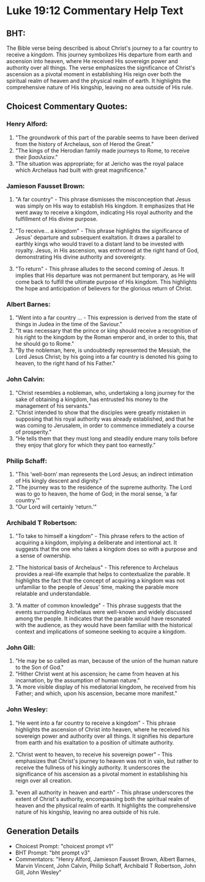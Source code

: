 # Luke 19:12 Commentary Help Text

## BHT:
The Bible verse being described is about Christ's journey to a far country to receive a kingdom. This journey symbolizes His departure from earth and ascension into heaven, where He received His sovereign power and authority over all things. The verse emphasizes the significance of Christ's ascension as a pivotal moment in establishing His reign over both the spiritual realm of heaven and the physical realm of earth. It highlights the comprehensive nature of His kingship, leaving no area outside of His rule.

## Choicest Commentary Quotes:
### Henry Alford:
1. "The groundwork of this part of the parable seems to have been derived from the history of Archelaus, son of Herod the Great."
2. "The kings of the Herodian family made journeys to Rome, to receive their βασιλείαν."
3. "The situation was appropriate; for at Jericho was the royal palace which Archelaus had built with great magnificence."

### Jamieson Fausset Brown:
1. "A far country" - This phrase dismisses the misconception that Jesus was simply on His way to establish His kingdom. It emphasizes that He went away to receive a kingdom, indicating His royal authority and the fulfillment of His divine purpose.

2. "To receive... a kingdom" - This phrase highlights the significance of Jesus' departure and subsequent exaltation. It draws a parallel to earthly kings who would travel to a distant land to be invested with royalty. Jesus, in His ascension, was enthroned at the right hand of God, demonstrating His divine authority and sovereignty.

3. "To return" - This phrase alludes to the second coming of Jesus. It implies that His departure was not permanent but temporary, as He will come back to fulfill the ultimate purpose of His kingdom. This highlights the hope and anticipation of believers for the glorious return of Christ.

### Albert Barnes:
1. "Went into a far country ... - This expression is derived from the state of things in Judea in the time of the Saviour."
2. "It was necessary that the prince or king should receive a recognition of his right to the kingdom by the Roman emperor and, in order to this, that he should go to Rome."
3. "By the nobleman, here, is undoubtedly represented the Messiah, the Lord Jesus Christ; by his going into a far country is denoted his going to heaven, to the right hand of his Father."

### John Calvin:
1. "Christ resembles a nobleman, who, undertaking a long journey for the sake of obtaining a kingdom, has entrusted his money to the management of his servants." 
2. "Christ intended to show that the disciples were greatly mistaken in supposing that his royal authority was already established, and that he was coming to Jerusalem, in order to commence immediately a course of prosperity." 
3. "He tells them that they must long and steadily endure many toils before they enjoy that glory for which they pant too earnestly."

### Philip Schaff:
1. "This ‘well-born’ man represents the Lord Jesus; an indirect intimation of His kingly descent and dignity."
2. "The journey was to the residence of the supreme authority. The Lord was to go to heaven, the home of God; in the moral sense, ‘a far country.’"
3. "Our Lord will certainly ‘return.’"

### Archibald T Robertson:
1. "To take to himself a kingdom" - This phrase refers to the action of acquiring a kingdom, implying a deliberate and intentional act. It suggests that the one who takes a kingdom does so with a purpose and a sense of ownership. 

2. "The historical basis of Archelaus" - This reference to Archelaus provides a real-life example that helps to contextualize the parable. It highlights the fact that the concept of acquiring a kingdom was not unfamiliar to the people of Jesus' time, making the parable more relatable and understandable. 

3. "A matter of common knowledge" - This phrase suggests that the events surrounding Archelaus were well-known and widely discussed among the people. It indicates that the parable would have resonated with the audience, as they would have been familiar with the historical context and implications of someone seeking to acquire a kingdom.

### John Gill:
1. "He may be so called as man, because of the union of the human nature to the Son of God."
2. "Hither Christ went at his ascension; he came from heaven at his incarnation, by the assumption of human nature."
3. "A more visible display of his mediatorial kingdom, he received from his Father; and which, upon his ascension, became more manifest."

### John Wesley:
1. "He went into a far country to receive a kingdom" - This phrase highlights the ascension of Christ into heaven, where he received his sovereign power and authority over all things. It signifies his departure from earth and his exaltation to a position of ultimate authority. 

2. "Christ went to heaven, to receive his sovereign power" - This emphasizes that Christ's journey to heaven was not in vain, but rather to receive the fullness of his kingly authority. It underscores the significance of his ascension as a pivotal moment in establishing his reign over all creation. 

3. "even all authority in heaven and earth" - This phrase underscores the extent of Christ's authority, encompassing both the spiritual realm of heaven and the physical realm of earth. It highlights the comprehensive nature of his kingship, leaving no area outside of his rule.


## Generation Details
- Choicest Prompt: "choicest prompt v1"
- BHT Prompt: "bht prompt v3"
- Commentators: "Henry Alford, Jamieson Fausset Brown, Albert Barnes, Marvin Vincent, John Calvin, Philip Schaff, Archibald T Robertson, John Gill, John Wesley"

